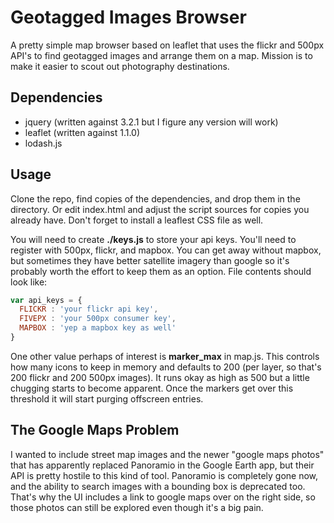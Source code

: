 
# Geotagged Images Browser

A pretty simple map browser based on leaflet that uses the flickr and 500px API's to find geotagged images and arrange them on a map. Mission is to make it easier to scout out photography destinations.

## Dependencies

* jquery (written against 3.2.1 but I figure any version will work)
* leaflet (written against 1.1.0) 
* lodash.js

## Usage

Clone the repo, find copies of the dependencies, and drop them in the directory. Or edit index.html and adjust the script sources for copies you already have. Don't forget to install a leaflest CSS file as well. 

You will need to create **./keys.js** to store your api keys. You'll need to register with 500px, flickr, and mapbox. You can get away without mapbox, but sometimes they have better satellite imagery than google so it's probably worth the effort to keep them as an option. File contents should look like:

```javascript
var api_keys = {
  FLICKR : 'your flickr api key',
  FIVEPX : 'your 500px consumer key',
  MAPBOX : 'yep a mapbox key as well'
}
```

One other value perhaps of interest is **marker_max** in map.js. This controls how many icons to keep in memory and defaults to 200 (per layer, so that's 200 flickr and 200 500px images). It runs okay as high as 500 but a little chugging starts to become apparent. Once the markers get over this threshold it will start purging offscreen entries. 

## The Google Maps Problem

I wanted to include street map images and the newer "google maps photos" that has apparently replaced Panoramio in the Google Earth app, but their API is pretty hostile to this kind of tool. Panoramio is completely gone now, and the ability to search images with a bounding box is deprecated too. That's why the UI includes a link to google maps over on the right side, so those photos can still be explored even though it's a big pain.

